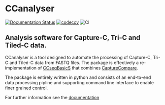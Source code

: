 # CCanalyser

[![Documentation Status](https://readthedocs.org/projects/ccanalyser/badge/?version=latest)](https://ccanalyser.readthedocs.io/en/latest/?badge=latest)
[![codecov](https://codecov.io/gh/sims-lab/capture-c/branch/master/graph/badge.svg?token=RHIGNMGX09)](https://codecov.io/gh/sims-lab/capture-c)
![CI](https://github.com/sims-lab/capture-c/actions/workflows/python-template.yml/badge.svg)

## Analysis software for Capture-C, Tri-C and Tiled-C data.

CCanalyser is a tool designed to automate the processing of Capture-C, Tri-C and Tiled-C data from FASTQ files. The package is effectively a re-implementation of [CCseqBasicS](https://github.com/Hughes-Genome-Group/CCseqBasicS) that combines [CaptureCompare](https://github.com/djdownes/CaptureCompare). 

The package is entirely written in python and  consists of an end-to-end data processing pipline and supporting command line interface to enable finer grained control.


For further information see the [documentation](https://ccanalyser.readthedocs.io/en/latest/)

